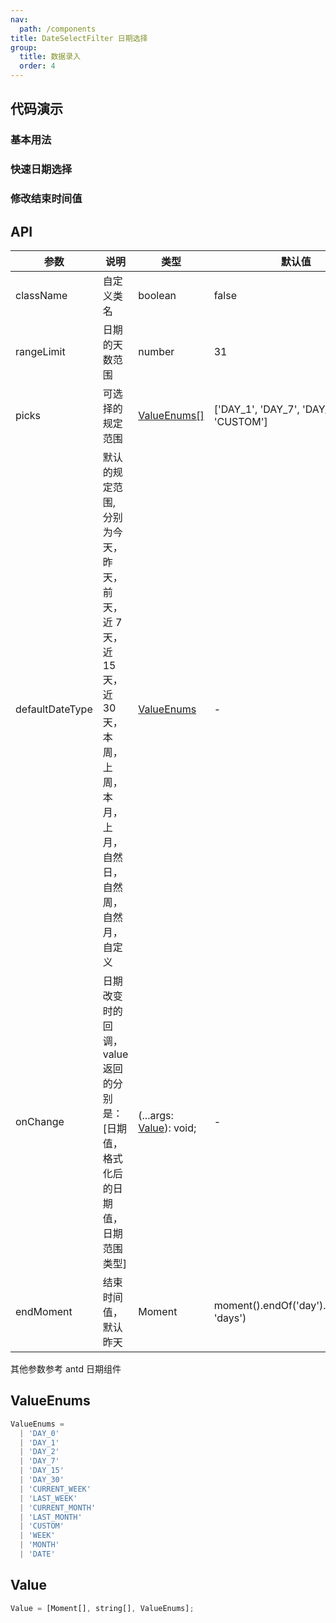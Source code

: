 ```yaml
---
nav:
  path: /components
title: DateSelectFilter 日期选择
group: 
  title: 数据录入
  order: 4
---
```


## 代码演示

### 基本用法

<code src="./demo/base.tsx"></code>

### 快速日期选择

<code src="./demo/quick.tsx"></code>

### 修改结束时间值

<code src="./demo/endMoment.tsx"></code>


## API

| 参数 | 说明 | 类型 | 默认值 |
| --- | --- | --- | --- |
| className | 自定义类名 | boolean | false |
| rangeLimit | 日期的天数范围 | number | 31 |
| picks | 可选择的规定范围 | [ValueEnums[]](#valueenums) | ['DAY_1', 'DAY_7', 'DAY_30', 'CUSTOM'] |
| defaultDateType | 默认的规定范围, 分别为今天，昨天，前天，近 7 天，近 15 天，近 30 天，本周，上周，本月，上月，自然日，自然周，自然月，自定义 | [ValueEnums](#valueenums)  | - |
| onChange | 日期改变时的回调，value返回的分别是：[日期值，格式化后的日期值，日期范围类型] | (...args: [Value](#value)): void; | - |
| endMoment | 结束时间值，默认昨天 | Moment | moment().endOf('day').subtract(1, 'days') |

其他参数参考 antd 日期组件

## ValueEnums 

```ts
ValueEnums =
  | 'DAY_0'
  | 'DAY_1'
  | 'DAY_2'
  | 'DAY_7'
  | 'DAY_15'
  | 'DAY_30'
  | 'CURRENT_WEEK'
  | 'LAST_WEEK'
  | 'CURRENT_MONTH'
  | 'LAST_MONTH'
  | 'CUSTOM'
  | 'WEEK'
  | 'MONTH'
  | 'DATE'
```

## Value

```ts
Value = [Moment[], string[], ValueEnums];
```